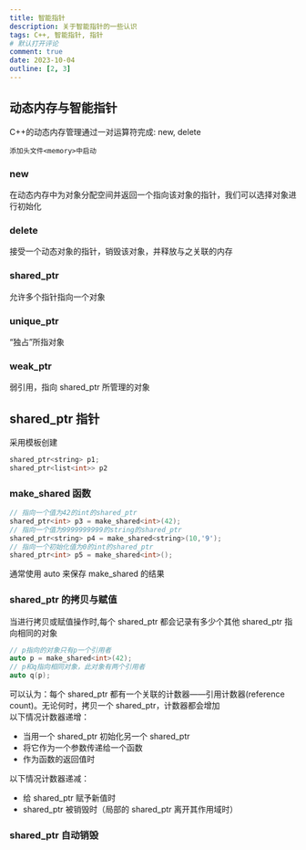 ```yaml
---
title: 智能指针
description: 关于智能指针的一些认识
tags: C++, 智能指针, 指针 
# 默认打开评论
comment: true
date: 2023-10-04
outline: [2, 3]
---
```


## 动态内存与智能指针

C++的动态内存管理通过一对运算符完成: new, delete

`添加头文件<memory>中启动`

### new

在动态内存中为对象分配空间并返回一个指向该对象的指针，我们可以选择对象进行初始化

### delete

接受一个动态对象的指针，销毁该对象，并释放与之关联的内存

### shared_ptr

允许多个指针指向一个对象

### unique_ptr

“独占”所指对象

### weak_ptr

弱引用，指向 shared_ptr 所管理的对象

## shared_ptr 指针

采用模板创建

```cpp
shared_ptr<string> p1;
shared_ptr<list<int>> p2
```

### make_shared 函数

```cpp
// 指向一个值为42的int的shared_ptr
shared_ptr<int> p3 = make_shared<int>(42);
// 指向一个值为9999999999的string的shared_ptr
shared_ptr<string> p4 = make_shared<string>(10,'9');
// 指向一个初始化值为0的int的shared_ptr
shared_ptr<int> p5 = make_shared<int>();
```

通常使用 auto 来保存 make_shared 的结果

### shared_ptr 的拷贝与赋值

当进行拷贝或赋值操作时,每个 shared_ptr 都会记录有多少个其他 shared_ptr 指向相同的对象

```cpp
// p指向的对象只有p一个引用者
auto p = make_shared<int>(42);
// p和q指向相同对象，此对象有两个引用者
auto q(p);
```

可以认为：每个 shared_ptr 都有一个关联的计数器——引用计数器(reference count)。无论何时，拷贝一个 shared_ptr，计数器都会增加  
以下情况计数器递增：

- 当用一个 shared_ptr 初始化另一个 shared_ptr
- 将它作为一个参数传递给一个函数
- 作为函数的返回值时

以下情况计数器递减：

- 给 shared_ptr 赋予新值时
- shared_ptr 被销毁时（局部的 shared_ptr 离开其作用域时）

### shared_ptr 自动销毁


